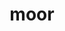 ---
category: 4-letters
denotation: null
name: moor
reference_link: https://www.etymonline.com/word/moor
root_language: null
root_name: null
title: moor
type: free
word_sums:
- respelling: moor
  sum: 'Moor + '
---